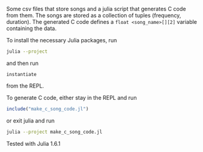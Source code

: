 Some csv files that store songs and a julia script that generates
C code from them.
The songs are stored as a collection of tuples (frequency, duration).
The generated C code defines a `float <song_name>[][2]` variable
containing the data.

To install the necessary Julia packages, run
```bash
julia --project
```
and then run
```
instantiate
```
from the REPL.

To generate C code, either stay in the REPL
and run
```julia
include("make_c_song_code.jl")
```
or exit julia and run
```bash
julia --project make_c_song_code.jl
```

Tested with Julia 1.6.1
